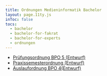 ```yaml
---
title: Ordnungen Medieninformatik Bachelor
layout: page.11ty.js
inToc: false
tocs:
  - bachelor
  - bachelor-for-fakrat
  - bachelor-for-experts
  - ordnungen
---
```


- [Prüfungsordnung BPO 5 (Entwurf)](/downloads/bpo5-mi-bachelor-v2-cn.pdf)
- [Praxissemesterordnung (Entwurf)](/downloads/praxissemesterordnung-mi-bachelor-v1.0.0-cn.pdf)
- [Auslaufordnung BPO 4(Entwurf)](/downloads/bpo4-auslaufordnung-v0-cn.pdf)
